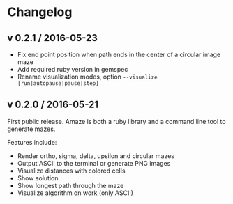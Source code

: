 
# Changelog

## v 0.2.1 / 2016-05-23
- Fix end point position when path ends in the center of a circular image maze
- Add required ruby version in gemspec
- Rename visualization modes, option `--visualize [run|autopause|pause|step]`


## v 0.2.0 / 2016-05-21
First public release. Amaze is both a ruby library and a command line tool to generate mazes.

Features include:

- Render ortho, sigma, delta, upsilon and circular mazes
- Output ASCII to the terminal or generate PNG images
- Visualize distances with colored cells
- Show solution
- Show longest path through the maze
- Visualize algorithm on work (only ASCII)
